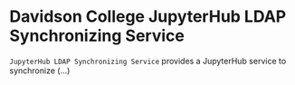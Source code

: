 # Davidson College JupyterHub LDAP Synchronizing Service

`JupyterHub LDAP Synchronizing Service` provides a JupyterHub service to synchronize (...)



